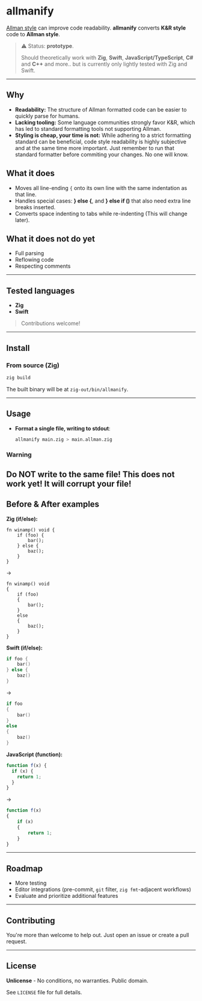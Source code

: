 # allmanify


[Allman style](allmanstyle.com) can improve code readability. **allmanify** converts **K&R style** code to **Allman style**.

> ⚠️ Status: **prototype**.
> 
> Should theoretically work with **Zig**, **Swift**, **JavaScript/TypeScript**, **C#** and **C++** and more.. but is currently only lightly tested with Zig and Swift.

---

## Why

* **Readability:** The structure of Allman formatted code can be easier to quickly parse for humans.
* **Lacking tooling:** Some language communities strongly favor K&R, which has led to standard formatting tools not supporting Allman.
* **Styling is cheap, your time is not:** While adhering to a strict formatting standard can be beneficial, code style readability is highly subjective and at the same time more important. Just remember to run that standard formatter before commiting your changes. No one will know. 


## What it does

* Moves all line-ending `{` onto its own line with the same indentation as that line.
* Handles special cases: **} else {**, and **} else if ()** that also need extra line breaks inserted.
* Converts space indenting to tabs while re-indenting (This will change later).


## What it **does not** do yet

* Full parsing
* Reflowing code
* Respecting comments

---

## Tested languages

* **Zig**
* **Swift**

> Contributions welcome!

---

## Install

### From source (Zig)

```sh
zig build
```

The built binary will be at `zig-out/bin/allmanify`.

---

## Usage

* **Format a single file, writing to stdout**:

  ```sh
  allmanify main.zig > main.allman.zig
  ```

### Warning 

Do NOT write to the same file! This does not work yet! It will corrupt your file!
---

## Before & After examples

**Zig (if/else):**
```zig
fn winamp() void {
    if (foo) {
        bar();
    } else {
        baz();
    }
}
```

→

```zig
fn winamp() void
{
    if (foo)
    {
        bar();
    }
    else
    {
        baz();
    }
}
```

**Swift (if/else):**

```swift
if foo {
    bar()
} else {
    baz()
}
```

→

```swift
if foo
{
    bar()
}
else
{
    baz()
}
```

**JavaScript (function):**

```js
function f(x) {
  if (x) {
    return 1;
  }
}
```

→

```js
function f(x)
{
    if (x)
    {
        return 1;
    }
}
```
---

## Roadmap

* More testing
* Editor integrations (pre-commit, `git` filter, `zig fmt`-adjacent workflows)
* Evaluate and prioritize additional features

---

## Contributing

You're more than welcome to help out. Just open an issue or create a pull request.

---

## License

**Unlicense** - No conditions, no warranties. Public domain.

See `LICENSE` file for full details.
